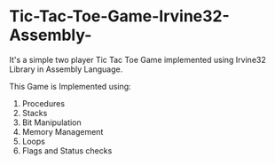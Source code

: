 # Tic-Tac-Toe-Game-Irvine32-Assembly-
It's a simple two player Tic Tac Toe Game implemented using Irvine32 Library in Assembly Language.

This Game is Implemented using:
1) Procedures
2) Stacks
3) Bit Manipulation
4) Memory Management
5) Loops
6) Flags and Status checks
